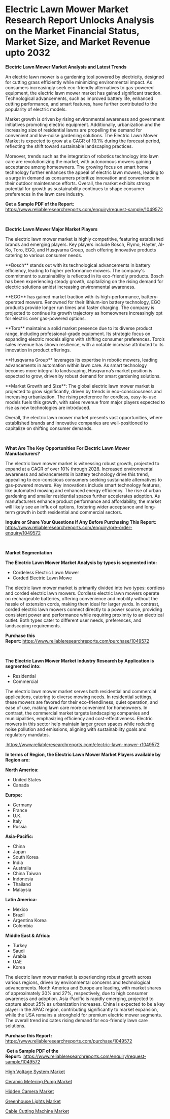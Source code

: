 <p><h1>Electric Lawn Mower Market Research Report Unlocks Analysis on the Market Financial Status, Market Size, and Market Revenue upto 2032</h1></p><p><strong>Electric Lawn Mower Market Analysis and Latest Trends</strong></p>
<p><p>An electric lawn mower is a gardening tool powered by electricity, designed for cutting grass efficiently while minimizing environmental impact. As consumers increasingly seek eco-friendly alternatives to gas-powered equipment, the electric lawn mower market has gained significant traction. Technological advancements, such as improved battery life, enhanced cutting performance, and smart features, have further contributed to the popularity of electric models.</p><p>Market growth is driven by rising environmental awareness and government initiatives promoting electric equipment. Additionally, urbanization and the increasing size of residential lawns are propelling the demand for convenient and low-noise gardening solutions. The Electric Lawn Mower Market is expected to grow at a CAGR of 10.1% during the forecast period, reflecting the shift toward sustainable landscaping practices.</p><p>Moreover, trends such as the integration of robotics technology into lawn care are revolutionizing the market, with autonomous mowers gaining acceptance among homeowners. The growing focus on smart home technology further enhances the appeal of electric lawn mowers, leading to a surge in demand as consumers prioritize innovation and convenience in their outdoor maintenance efforts. Overall, the market exhibits strong potential for growth as sustainability continues to shape consumer preferences in the lawn care industry.</p></p>
<p><strong>Get a Sample PDF of the Report:&nbsp;</strong> <a href="https://www.reliableresearchreports.com/enquiry/request-sample/1049572?utm_campaign=37&utm_medium=2&utm_source=Github&utm_content=ia&utm_term=23022025&utm_id=electric-lawn-mower">https://www.reliableresearchreports.com/enquiry/request-sample/1049572</a></p>
<p>&nbsp;</p>
<p><strong>Electric Lawn Mower Major Market Players</strong></p>
<p><p>The electric lawn mower market is highly competitive, featuring established brands and emerging players. Key players include Bosch, Flymo, Hayter, Al-Ko, Toro, EGO, and Husqvarna Group, each offering innovative products catering to various consumer needs.</p><p>**Bosch** stands out with its technological advancements in battery efficiency, leading to higher performance mowers. The company's commitment to sustainability is reflected in its eco-friendly products. Bosch has been experiencing steady growth, capitalizing on the rising demand for electric solutions amidst increasing environmental awareness.</p><p>**EGO** has gained market traction with its high-performance, battery-operated mowers. Renowned for their lithium-ion battery technology, EGO products provide longer run times and faster charging. The company is projected to continue its growth trajectory as homeowners increasingly opt for electric over gas-powered options.</p><p>**Toro** maintains a solid market presence due to its diverse product range, including professional-grade equipment. Its strategic focus on expanding electric models aligns with shifting consumer preferences. Toro’s sales revenue has shown resilience, with a notable increase attributed to its innovation in product offerings.</p><p>**Husqvarna Group** leverages its expertise in robotic mowers, leading advancements in automation within lawn care. As smart technology becomes more integral to landscaping, Husqvarna’s market position is expected to grow, driven by robust demand for smart gardening solutions.</p><p>**Market Growth and Size**: The global electric lawn mower market is projected to grow significantly, driven by trends in eco-consciousness and increasing urbanization. The rising preference for cordless, easy-to-use models fuels this growth, with sales revenue from major players expected to rise as new technologies are introduced.</p><p>Overall, the electric lawn mower market presents vast opportunities, where established brands and innovative companies are well-positioned to capitalize on shifting consumer demands.</p></p>
<p>&nbsp;</p>
<p><strong>What Are The Key Opportunities For Electric Lawn Mower Manufacturers?</strong></p>
<p><p>The electric lawn mower market is witnessing robust growth, projected to expand at a CAGR of over 10% through 2028. Increased environmental awareness and advancements in battery technology drive this trend, appealing to eco-conscious consumers seeking sustainable alternatives to gas-powered mowers. Key innovations include smart technology features, like automated mowing and enhanced energy efficiency. The rise of urban gardening and smaller residential spaces further accelerates adoption. As manufacturers enhance product performance and affordability, the market will likely see an influx of options, fostering wider acceptance and long-term growth in both residential and commercial sectors.</p></p>
<p><strong>Inquire or Share Your Questions If Any Before Purchasing This Report:</strong> <a href="https://www.reliableresearchreports.com/enquiry/pre-order-enquiry/1049572?utm_campaign=37&utm_medium=2&utm_source=Github&utm_content=ia&utm_term=23022025&utm_id=electric-lawn-mower">https://www.reliableresearchreports.com/enquiry/pre-order-enquiry/1049572</a></p>
<p>&nbsp;</p>
<p><strong>Market Segmentation</strong></p>
<p><strong>The Electric Lawn Mower Market Analysis by types is segmented into:</strong></p>
<p><ul><li>Cordeless Electric Lawn Mower</li><li>Corded Electric Lawn Mowe</li></ul></p>
<p><p>The electric lawn mower market is primarily divided into two types: cordless and corded electric lawn mowers. Cordless electric lawn mowers operate on rechargeable batteries, offering convenience and mobility without the hassle of extension cords, making them ideal for larger yards. In contrast, corded electric lawn mowers connect directly to a power source, providing consistent power and performance while requiring proximity to an electrical outlet. Both types cater to different user needs, preferences, and landscaping requirements.</p></p>
<p><strong>Purchase this Report:&nbsp;</strong><a href="https://www.reliableresearchreports.com/purchase/1049572?utm_campaign=37&utm_medium=2&utm_source=Github&utm_content=ia&utm_term=23022025&utm_id=electric-lawn-mower">https://www.reliableresearchreports.com/purchase/1049572</a></p>
<p>&nbsp;</p>
<p><strong>The Electric Lawn Mower Market Industry Research by Application is segmented into:</strong></p>
<p><ul><li>Residential</li><li>Commercial</li></ul></p>
<p><p>The electric lawn mower market serves both residential and commercial applications, catering to diverse mowing needs. In residential settings, these mowers are favored for their eco-friendliness, quiet operation, and ease of use, making lawn care more convenient for homeowners. In contrast, the commercial market targets landscaping companies and municipalities, emphasizing efficiency and cost-effectiveness. Electric mowers in this sector help maintain larger green spaces while reducing noise pollution and emissions, aligning with sustainability goals and regulatory mandates.</p></p>
<p><a href="https://www.reliableresearchreports.com/electric-lawn-mower-r1049572?utm_campaign=37&utm_medium=2&utm_source=Github&utm_content=ia&utm_term=23022025&utm_id=electric-lawn-mower">&nbsp;https://www.reliableresearchreports.com/electric-lawn-mower-r1049572</a></p>
<p><strong>In terms of Region, the Electric Lawn Mower Market Players available by Region are:</strong></p>
<p>
    <p> <strong> North America: </strong>
        <ul>
            <li>United States</li>
            <li>Canada</li>
        </ul>
        </p> 
    <p> <strong> Europe: </strong>
        <ul>
            <li>Germany</li>
            <li>France</li>
            <li>U.K.</li>
            <li>Italy</li>
            <li>Russia</li>
        </ul>
        </p> 
    <p> <strong> Asia-Pacific: </strong>
        <ul>
            <li>China</li>
            <li>Japan</li>
            <li>South Korea</li>
            <li>India</li>
            <li>Australia</li>
            <li>China Taiwan</li>
            <li>Indonesia</li>
            <li>Thailand</li>
            <li>Malaysia</li>
        </ul>
        </p> 
    <p> <strong> Latin America: </strong>
        <ul>
            <li>Mexico</li>
            <li>Brazil</li>
            <li>Argentina Korea</li>
            <li>Colombia</li>
        </ul>
        </p> 
    <p> <strong> Middle East & Africa: </strong>
        <ul>
            <li>Turkey</li>
            <li>Saudi</li>
            <li>Arabia</li>
            <li>UAE</li>
            <li>Korea</li>
        </ul>
    </p>
    </p>
<p><p>The electric lawn mower market is experiencing robust growth across various regions, driven by environmental concerns and technological advancements. North America and Europe are leading, with market shares of approximately 30% and 27%, respectively, due to high consumer awareness and adoption. Asia-Pacific is rapidly emerging, projected to capture about 25% as urbanization increases. China is expected to be a key player in the APAC region, contributing significantly to market expansion, while the USA remains a stronghold for premium electric mower segments. The overall trend indicates rising demand for eco-friendly lawn care solutions.</p></p>
<p><strong>Purchase this Report: </strong><a href="https://www.reliableresearchreports.com/purchase/1049572?utm_campaign=37&utm_medium=2&utm_source=Github&utm_content=ia&utm_term=23022025&utm_id=electric-lawn-mower">https://www.reliableresearchreports.com/purchase/1049572</a></p>
<p>&nbsp;<strong>Get a Sample PDF of the Report:&nbsp;&nbsp;</strong><a href="https://www.reliableresearchreports.com/enquiry/request-sample/1049572?utm_campaign=37&utm_medium=2&utm_source=Github&utm_content=ia&utm_term=23022025&utm_id=electric-lawn-mower">https://www.reliableresearchreports.com/enquiry/request-sample/1049572</a></p>
<p><strong></strong></p>
<p><p><a href="https://github.com/genayziben/Market-Research-Report-List-1/blob/main/high-voltage-system-market.md?utm_campaign=37&utm_medium=2&utm_source=Github&utm_content=ia&utm_term=23022025&utm_id=electric-lawn-mower">High Voltage System Market</a></p><p><a href="https://github.com/geyangvayora/Market-Research-Report-List-1/blob/main/ceramic-metering-pump-market.md?utm_campaign=37&utm_medium=2&utm_source=Github&utm_content=ia&utm_term=23022025&utm_id=electric-lawn-mower">Ceramic Metering Pump Market</a></p><p><a href="https://github.com/beroxiluwaya/Market-Research-Report-List-1/blob/main/hidden-camera-market.md?utm_campaign=37&utm_medium=2&utm_source=Github&utm_content=ia&utm_term=23022025&utm_id=electric-lawn-mower">Hidden Camera Market</a></p><p><a href="https://github.com/saklpelzami95/Market-Research-Report-List-1/blob/main/greenhouse-lights-market.md?utm_campaign=37&utm_medium=2&utm_source=Github&utm_content=ia&utm_term=23022025&utm_id=electric-lawn-mower">Greenhouse Lights Market</a></p><p><a href="https://github.com/zeigounjoom/Market-Research-Report-List-1/blob/main/cable-cutting-machine-market.md?utm_campaign=37&utm_medium=2&utm_source=Github&utm_content=ia&utm_term=23022025&utm_id=electric-lawn-mower">Cable Cutting Machine Market</a></p></p>